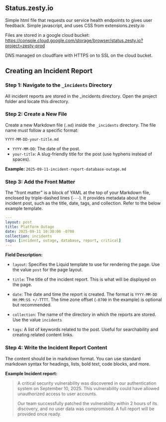 ## Status.zesty.io

Simple html file that requests our service health endpoints to gives user feedback. Simple javascript, and uses CSS from extensions.zesty.io

Files are stored in a google cloud bucket:
https://console.cloud.google.com/storage/browser/status.zesty.io?project=zesty-prod

DNS managed on cloudflare with HTTPS on to SSL on the cloud bucket.

## Creating an Incident Report

### Step 1: Navigate to the `_incidents` Directory

All incident reports are stored in the _incidents directory. Open the project folder and locate this directory.

### Step 2: Create a New File

Create a new Markdown file (`.md`) inside the `_incidents` directory. The file name must follow a specific format:

`YYYY-MM-DD-your-title.md`
* `YYYY-MM-DD`: The date of the post.
* `your-title`: A slug-friendly title for the post (use hyphens instead of spaces).

**Example:**
`2025-09-11-incident-report-database-outage.md`

### Step 3: Add the Front Matter

The "front matter" is a block of YAML at the top of your Markdown file, enclosed by triple-dashed lines (`---`). It provides metadata about the incident post, such as the title, date, tags, and collection.
Refer to the below example template.

```yaml
---
layout: post
title: Platform Outage
date: 2025-09-11 10:30:00 -0700
collection: incidents
tags: [incident, outage, database, report, critical]
---

```
**Field Description:**

* `layout`: Specifies the Liquid template to use for rendering the page. Use the value `post` for the page layout.

* `title`: The title of the incident report. This is what will be displayed on the page.

* `date`: The date and time the report is created. The format is `YYYY-MM-DD HH:MM:SS +/-TTTT`. The time zone offset (`-0700` in the example) is optional but recommended.

* `collection`: The name of the directory in which the reports are stored. Use the value `incidents`

* `tags`: A list of keywords related to the post. Useful for searchability and creating related content links. 

### Step 4: Write the Incident Report Content

The content should be in markdown format. You can use standard markdown syntax for headings, lists, bold text, code blocks, and more.

**Example Incident report:**

> A critical security vulnerability was discovered in our authentication system on September 10, 2025. This vulnerability could have allowed unauthorized access to user accounts.
>
> Our team successfully patched the vulnerability within 2 hours of its discovery, and no user data was compromised.
> A full report will be provided once ready.




